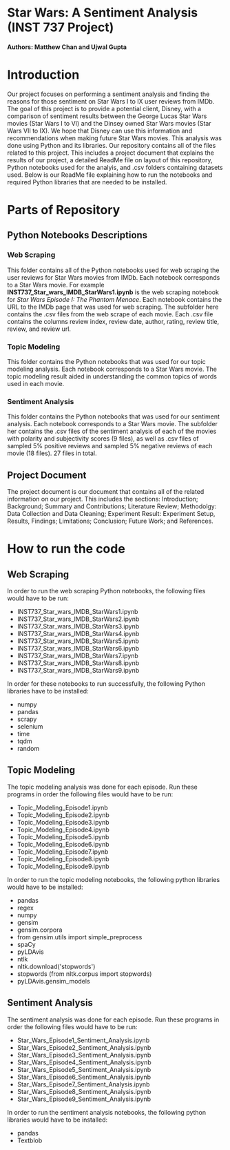 # Star Wars: A Sentiment Analysis (INST 737 Project) 
#### Authors: Matthew Chan and Ujwal Gupta

# Introduction 
Our project focuses on performing a sentiment analysis and finding the reasons for those sentiment on Star Wars I to IX user reviews from IMDb. The goal of this project is to provide a potential client, Disney, with a comparison of sentiment results between the George Lucas Star Wars movies (Star Wars I to VI) and the Dinsey owned Star Wars movies (Star Wars VII to IX). We hope that Disney can use this information and recommendations when making future Star Wars movies. This analysis was done using Python and its libraries. Our repository contains all of the files related to this project. This includes a project document that explains the results of our project, a detailed ReadMe file on layout of this repository, Python notebooks used for the analyis, and .csv folders containing datasets used. Below is our ReadMe file explaining how to run the notebooks and required Python libraries that are needed to be installed. 

# Parts of Repository

## Python Notebooks Descriptions

### Web Scraping
This folder contains all of the Python notebooks used for web scraping the user reviews for Star Wars movies from IMDb. Each notebook corresponds to a Star Wars movie. For example  **INST737_Star_wars_IMDB_StarWars1.ipynb** is the web scraping notebook for _Star Wars Episode I: The Phantom Menace_. Each notebook contains the URL to the IMDb page that was used for web scraping. The subfolder here contains the .csv files from the web scrape of each movie. Each .csv file contains the columns review index, review date, author, rating, review title, review, and review url. 

### Topic Modeling 
This folder contains the Python notebooks that was used for our topic modeling analysis. Each notebook corresponds to a Star Wars movie. The topic modeling result aided in understanding the common topics of words used in each movie.

### Sentiment Analysis
This folder contains the Python notebooks that was used for our sentiment analysis. Each notebook corresponds to a Star Wars movie. The subfolder her contains the .csv files of the sentiment analysis of each of the movies with polarity and subjectivity scores (9 files), as well as .csv files of sampled 5% positive reviews and sampled 5% negative reviews of each movie (18 files). 27 files in total. 

## Project Document
The project document is our document that contains all of the related information on our project. This includes the sections: Introduction; Background; Summary and Contributions; Literature Review; Methodolgy: Data Collection and Data Cleaning; Experiment Result: Experiment Setup, Results, Findings; Limitations; Conclusion; Future Work; and References.

# How to run the code

## Web Scraping
In order to run the web scraping Python notebooks, the following files would have to be run:
* INST737_Star_wars_IMDB_StarWars1.ipynb 
* INST737_Star_wars_IMDB_StarWars2.ipynb 
* INST737_Star_wars_IMDB_StarWars3.ipynb 
* INST737_Star_wars_IMDB_StarWars4.ipynb 
* INST737_Star_wars_IMDB_StarWars5.ipynb 
* INST737_Star_wars_IMDB_StarWars6.ipynb 
* INST737_Star_wars_IMDB_StarWars7.ipynb 
* INST737_Star_wars_IMDB_StarWars8.ipynb 
* INST737_Star_wars_IMDB_StarWars9.ipynb 

In order for these notebooks to run successfully, the following Python libraries have to be installed:
* numpy
* pandas
* scrapy 
* selenium
* time 
* tqdm 
* random

## Topic Modeling
The topic modeling analysis was done for each episode. Run these programs in order the following files would have to be run:

* Topic_Modeling_Episode1.ipynb
* Topic_Modeling_Episode2.ipynb
* Topic_Modeling_Episode3.ipynb
* Topic_Modeling_Episode4.ipynb
* Topic_Modeling_Episode5.ipynb
* Topic_Modeling_Episode6.ipynb
* Topic_Modeling_Episode7.ipynb
* Topic_Modeling_Episode8.ipynb
* Topic_Modeling_Episode9.ipynb

In order to run the topic modeling notebooks, the following python libraries would have to be installed:

* pandas 
* regex
* numpy
* gensim
* gensim.corpora 
* from gensim.utils import simple_preprocess
* spaCy
* pyLDAvis
* ntlk
* nltk.download('stopwords')
* stopwords (from nltk.corpus import stopwords)
* pyLDAvis.gensim_models

## Sentiment Analysis
The sentiment analysis was done for each episode. Run these programs in order the following files would have to be run:

* Star_Wars_Episode1_Sentiment_Analysis.ipynb
* Star_Wars_Episode2_Sentiment_Analysis.ipynb
* Star_Wars_Episode3_Sentiment_Analysis.ipynb
* Star_Wars_Episode4_Sentiment_Analysis.ipynb
* Star_Wars_Episode5_Sentiment_Analysis.ipynb
* Star_Wars_Episode6_Sentiment_Analysis.ipynb
* Star_Wars_Episode7_Sentiment_Analysis.ipynb
* Star_Wars_Episode8_Sentiment_Analysis.ipynb
* Star_Wars_Episode9_Sentiment_Analysis.ipynb

In order to run the sentiment analysis notebooks, the following python libraries would have to be installed:

* pandas 
* Textblob


